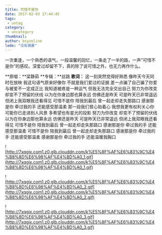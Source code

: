```yaml
---
title: 可惜不是你
date: 2017-02-03 17:44:45
tags:
 - untag
category: 
 - uncategory
thumbnail: 
author: bsyonline
lede: "没有摘要"
---
```


一次重逢，一个熟悉的语气，一段温馨的回忆，一条走了一半的路，一声“可惜不是你”的感叹。深爱过却留不下，真的除了说可惜之外，也无力再作什么。
<!-- more -->
**原唱：**梁静茹
**专辑：**丝路
**歌词：**
这一刻突然觉得好熟悉
像昨天今天同时在放映
我这句语气原来好像你
不就是我们爱过的证据
差一点骗了自己骗了你爱与被爱不一定成正比
我知道被疼是一种运气
但我无法完全交出自己
努力为你改变
却变不了预留的伏线
以为在你身边那也算永远
仿佛还是昨天
可是昨天已非常遥远
但闭上我双眼我还看得见
可惜不是你
陪我到最后
曾一起走却走失那路口
感谢那是你
牵过我的手
还能感受那温柔
那一段我们曾心贴着心
我想我更有权利关心你可能你已走进别人风景
多希望也有星光的投影
努力为你改变
却变不了预留的伏线
以为在你身边那也算永远
仿佛还是昨天
可是昨天已非常遥远
但闭上我双眼我还看得见
可惜不是你
陪我到最后
曾一起走却走失那路口
感谢那是你
牵过我的手
还能感受那温柔
可惜不是你
陪我到最后
曾一起走却走失那路口
感谢那是你
牵过我的手
还能感受那温柔
感谢那是你
牵过我的手
还能温暖我胸口


![http://7xqgix.com1.z0.glb.clouddn.com/k%E5%8F%AF%E6%83%9C%E4%B8%8D%E6%98%AF%E4%BD%A0_1.gif](http://7xqgix.com1.z0.glb.clouddn.com/k%E5%8F%AF%E6%83%9C%E4%B8%8D%E6%98%AF%E4%BD%A0_1.gif)

![http://7xqgix.com1.z0.glb.clouddn.com/k%E5%8F%AF%E6%83%9C%E4%B8%8D%E6%98%AF%E4%BD%A0_2.gif](http://7xqgix.com1.z0.glb.clouddn.com/k%E5%8F%AF%E6%83%9C%E4%B8%8D%E6%98%AF%E4%BD%A0_2.gif)

![http://7xqgix.com1.z0.glb.clouddn.com/k%E5%8F%AF%E6%83%9C%E4%B8%8D%E6%98%AF%E4%BD%A0_3.gif](http://7xqgix.com1.z0.glb.clouddn.com/k%E5%8F%AF%E6%83%9C%E4%B8%8D%E6%98%AF%E4%BD%A0_3.gif)
